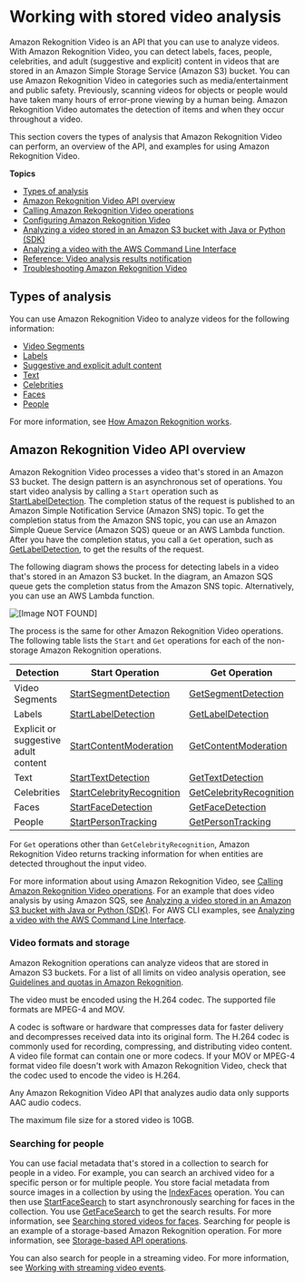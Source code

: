 # Working with stored video analysis<a name="video"></a>

Amazon Rekognition Video is an API that you can use to analyze videos\. With Amazon Rekognition Video, you can detect labels, faces, people, celebrities, and adult \(suggestive and explicit\) content in videos that are stored in an Amazon Simple Storage Service \(Amazon S3\) bucket\. You can use Amazon Rekognition Video in categories such as media/entertainment and public safety\. Previously, scanning videos for objects or people would have taken many hours of error\-prone viewing by a human being\. Amazon Rekognition Video automates the detection of items and when they occur throughout a video\.

This section covers the types of analysis that Amazon Rekognition Video can perform, an overview of the API, and examples for using Amazon Rekognition Video\.

**Topics**
+ [Types of analysis](#video-recognition-types)
+ [Amazon Rekognition Video API overview](#video-api-overview)
+ [Calling Amazon Rekognition Video operations](api-video.md)
+ [Configuring Amazon Rekognition Video](api-video-roles.md)
+ [Analyzing a video stored in an Amazon S3 bucket with Java or Python \(SDK\)](video-analyzing-with-sqs.md)
+ [Analyzing a video with the AWS Command Line Interface](video-cli-commands.md)
+ [Reference: Video analysis results notification](video-notification-payload.md)
+ [Troubleshooting Amazon Rekognition Video](video-troubleshooting.md)

## Types of analysis<a name="video-recognition-types"></a>

You can use Amazon Rekognition Video to analyze videos for the following information:
+ [Video Segments](segments.md)
+ [Labels](labels.md)
+ [Suggestive and explicit adult content](moderation.md)
+ [Text](text-detection.md)
+ [Celebrities](celebrities.md)
+ [Faces](faces.md)
+ [People](persons.md)

For more information, see [How Amazon Rekognition works](how-it-works.md)\.

## Amazon Rekognition Video API overview<a name="video-api-overview"></a>

Amazon Rekognition Video processes a video that's stored in an Amazon S3 bucket\. The design pattern is an asynchronous set of operations\. You start video analysis by calling a `Start` operation such as [StartLabelDetection](https://docs.aws.amazon.com/rekognition/latest/APIReference/API_StartLabelDetection.html)\. The completion status of the request is published to an Amazon Simple Notification Service \(Amazon SNS\) topic\. To get the completion status from the Amazon SNS topic, you can use an Amazon Simple Queue Service \(Amazon SQS\) queue or an AWS Lambda function\. After you have the completion status, you call a `Get` operation, such as [GetLabelDetection](https://docs.aws.amazon.com/rekognition/latest/APIReference/API_GetLabelDetection.html), to get the results of the request\. 

The following diagram shows the process for detecting labels in a video that's stored in an Amazon S3 bucket\. In the diagram, an Amazon SQS queue gets the completion status from the Amazon SNS topic\. Alternatively, you can use an AWS Lambda function\. 

![\[Image NOT FOUND\]](http://docs.aws.amazon.com/rekognition/latest/dg/images/VideoRekognition.png)

The process is the same for other Amazon Rekognition Video operations\. The following table lists the `Start` and `Get` operations for each of the non\-storage Amazon Rekognition operations\.


| Detection | Start Operation | Get Operation | 
| --- | --- | --- | 
|  Video Segments  |  [StartSegmentDetection](https://docs.aws.amazon.com/rekognition/latest/APIReference/API_StartSegmentDetection.html)  |  [GetSegmentDetection](https://docs.aws.amazon.com/rekognition/latest/APIReference/API_GetSegmentDetection.html)  | 
|  Labels  |  [StartLabelDetection](https://docs.aws.amazon.com/rekognition/latest/APIReference/API_StartLabelDetection.html)  |  [GetLabelDetection](https://docs.aws.amazon.com/rekognition/latest/APIReference/API_GetLabelDetection.html)  | 
|  Explicit or suggestive adult content  |  [StartContentModeration](https://docs.aws.amazon.com/rekognition/latest/APIReference/API_StartContentModeration.html)  |  [GetContentModeration](https://docs.aws.amazon.com/rekognition/latest/APIReference/API_GetContentModeration.html)  | 
|  Text  |  [StartTextDetection](https://docs.aws.amazon.com/rekognition/latest/APIReference/API_StartTextDetection.html)  |  [GetTextDetection](https://docs.aws.amazon.com/rekognition/latest/APIReference/API_GetTextDetection.html)  | 
|  Celebrities  |  [StartCelebrityRecognition](https://docs.aws.amazon.com/rekognition/latest/APIReference/API_StartCelebrityRecognition.html)  |  [GetCelebrityRecognition](https://docs.aws.amazon.com/rekognition/latest/APIReference/API_GetCelebrityRecognition.html)  | 
|  Faces  |  [StartFaceDetection](https://docs.aws.amazon.com/rekognition/latest/APIReference/API_StartFaceDetection.html)  |  [GetFaceDetection](https://docs.aws.amazon.com/rekognition/latest/APIReference/API_GetFaceDetection.html)  | 
|  People  |  [StartPersonTracking](https://docs.aws.amazon.com/rekognition/latest/APIReference/API_StartPersonTracking.html)  |  [GetPersonTracking](https://docs.aws.amazon.com/rekognition/latest/APIReference/API_GetPersonTracking.html)  | 

For `Get` operations other than `GetCelebrityRecognition`, Amazon Rekognition Video returns tracking information for when entities are detected throughout the input video\.

For more information about using Amazon Rekognition Video, see [Calling Amazon Rekognition Video operations](api-video.md)\. For an example that does video analysis by using Amazon SQS, see [Analyzing a video stored in an Amazon S3 bucket with Java or Python \(SDK\)](video-analyzing-with-sqs.md)\. For AWS CLI examples, see [Analyzing a video with the AWS Command Line Interface](video-cli-commands.md)\.

### Video formats and storage<a name="video-storage-formats"></a>

Amazon Rekognition operations can analyze videos that are stored in Amazon S3 buckets\. For a list of all limits on video analysis operation, see [Guidelines and quotas in Amazon Rekognition](limits.md)\.

The video must be encoded using the H\.264 codec\. The supported file formats are MPEG\-4 and MOV\. 

A codec is software or hardware that compresses data for faster delivery and decompresses received data into its original form\. The H\.264 codec is commonly used for recording, compressing, and distributing video content\. A video file format can contain one or more codecs\. If your MOV or MPEG\-4 format video file doesn't work with Amazon Rekognition Video, check that the codec used to encode the video is H\.264\. 

Any Amazon Rekognition Video API that analyzes audio data only supports AAC audio codecs\.

The maximum file size for a stored video is 10GB\.

### Searching for people<a name="video-searching-persons-overview"></a>

You can use facial metadata that's stored in a collection to search for people in a video\. For example, you can search an archived video for a specific person or for multiple people\. You store facial metadata from source images in a collection by using the [IndexFaces](https://docs.aws.amazon.com/rekognition/latest/APIReference/API_IndexFaces.html) operation\. You can then use [StartFaceSearch](https://docs.aws.amazon.com/rekognition/latest/APIReference/API_StartFaceSearch.html) to start asynchronously searching for faces in the collection\. You use [GetFaceSearch](https://docs.aws.amazon.com/rekognition/latest/APIReference/API_GeFaceSearch.html) to get the search results\. For more information, see [ Searching stored videos for faces](procedure-person-search-videos.md)\. Searching for people is an example of a storage\-based Amazon Rekognition operation\. For more information, see [Storage\-based API operations](how-it-works-storage-non-storage.md#how-it-works-storage-based)\.

You can also search for people in a streaming video\. For more information, see [Working with streaming video events](streaming-video.md)\.